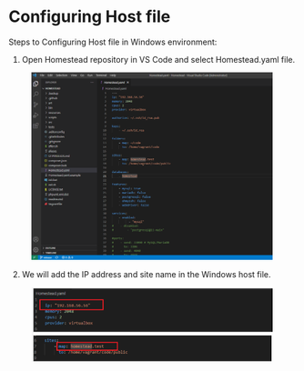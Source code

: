 # Configuring Host file

Steps to Configuring Host file in Windows environment:

1. Open Homestead repository in VS Code and select Homestead.yaml file.

<figure><img src="../.gitbook/assets/image (22).png" alt=""><figcaption></figcaption></figure>

2. We will add the IP address and site name in the Windows host file.

<figure><img src="../.gitbook/assets/image (9).png" alt=""><figcaption></figcaption></figure>


